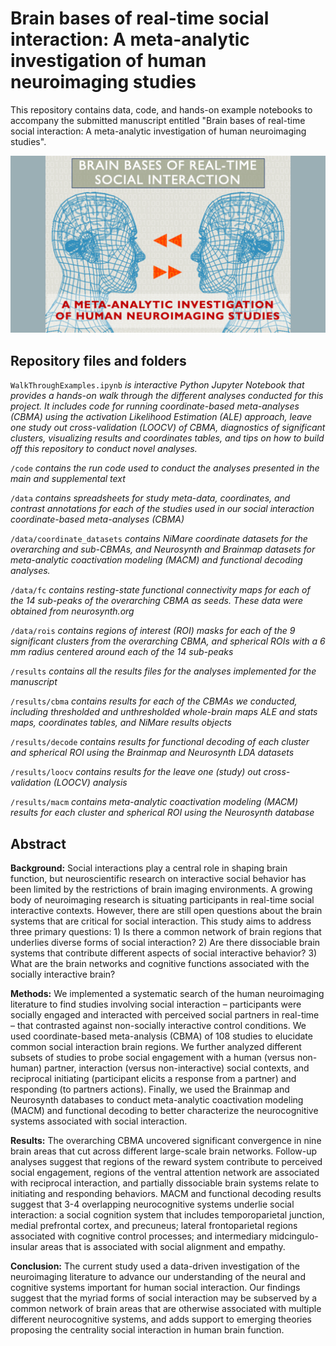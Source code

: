 # Brain bases of real-time social interaction: A meta-analytic investigation of human neuroimaging studies

This repository contains data, code, and hands-on example notebooks to accompany the submitted manuscript entitled "Brain bases of real-time social interaction: A meta-analytic investigation of human neuroimaging studies". 


![alt text](https://github.com/JunaidMerchant/SocialInteractionMetaAnalysis/blob/main/image.png)

## Repository files and folders

```WalkThroughExamples.ipynb``` *is interactive Python Jupyter Notebook that provides a hands-on walk through the different analyses conducted for this project. It includes code for running coordinate-based meta-analyses (CBMA) using the activation Likelihood Estimation (ALE) approach, leave one study out cross-validation (LOOCV) of CBMA, diagnostics of significant clusters, visualizing results and coordinates tables, and tips on how to build off this repository to conduct novel analyses.*

```/code``` *contains the run code used to conduct the analyses presented in the main and supplemental text*


```/data``` *contains spreadsheets for study meta-data, coordinates, and contrast annotations for each of the studies used in our social interaction coordinate-based meta-analyses (CBMA)*

```/data/coordinate_datasets``` *contains NiMare coordinate datasets for the overarching and sub-CBMAs, and Neurosynth and Brainmap datasets for meta-analytic coactivation modeling (MACM) and functional decoding analyses.*

```/data/fc``` *contains resting-state functional connectivity maps for each of the 14 sub-peaks of the overarching CBMA as seeds. These data were obtained from neurosynth.org*

```/data/rois``` *contains regions of interest (ROI) masks for each of the 9 significant clusters from the overarching CBMA, and spherical ROIs with a 6 mm radius centered around each of the 14 sub-peaks*


```/results``` *contains all the results files for the analyses implemented for the manuscript*

```/results/cbma``` *contains results for each of the CBMAs we conducted, including thresholded and unthresholded whole-brain maps ALE and stats maps, coordinates tables, and NiMare results objects*

```/results/decode``` *contains results for functional decoding of each cluster and spherical ROI using the Brainmap and Neurosynth LDA datasets*

```/results/loocv``` *contains results for the leave one (study) out cross-validation (LOOCV) analysis*

```/results/macm``` *contains meta-analytic coactivation modeling (MACM) results for each cluster and spherical ROI using the Neurosynth database*


## Abstract 
**Background:** Social interactions play a central role in shaping brain function, but neuroscientific research on interactive social behavior has been limited by the restrictions of brain imaging environments. A growing body of neuroimaging research is situating participants in real-time social interactive contexts. However, there are still open questions about the brain systems that are critical for social interaction. This study aims to address three primary questions: 1) Is there a common network of brain regions that underlies diverse forms of social interaction? 2) Are there dissociable brain systems that contribute different aspects of social interactive behavior? 3) What are the brain networks and cognitive functions associated with the socially interactive brain?

**Methods:** We implemented a systematic search of the human neuroimaging literature to find studies involving social interaction – participants were socially engaged and interacted with perceived social partners in real-time – that contrasted against non-socially interactive control conditions. We used coordinate-based meta-analysis (CBMA) of 108 studies to elucidate common social interaction brain regions. We further analyzed different subsets of studies to probe social engagement with a human (versus non-human) partner, interaction (versus non-interactive) social contexts, and reciprocal initiating (participant elicits a response from a partner) and responding (to partners actions). Finally, we used the Brainmap and Neurosynth databases to conduct meta-analytic coactivation modeling (MACM) and functional decoding to better characterize the neurocognitive systems associated with social interaction.

**Results:** The overarching CBMA uncovered significant convergence in nine brain areas that cut across different large-scale brain networks. Follow-up analyses suggest that regions of the reward system contribute to perceived social engagement, regions of the ventral attention network are associated with reciprocal interaction, and partially dissociable brain systems relate to initiating and responding behaviors. MACM and functional decoding results suggest that 3-4 overlapping neurocognitive systems underlie social interaction: a social cognition system that includes temporoparietal junction, medial prefrontal cortex, and precuneus; lateral frontoparietal regions associated with cognitive control processes; and intermediary midcingulo-insular areas that is associated with social alignment and empathy. 

**Conclusion:**  The current study used a data-driven investigation of the neuroimaging literature to advance our understanding of the neural and cognitive systems important for human social interaction. Our findings suggest that the myriad forms of social interaction may be subserved by a common network of brain areas that are otherwise associated with multiple different neurocognitive systems, and adds support to emerging theories proposing the centrality social interaction in human brain function. 
